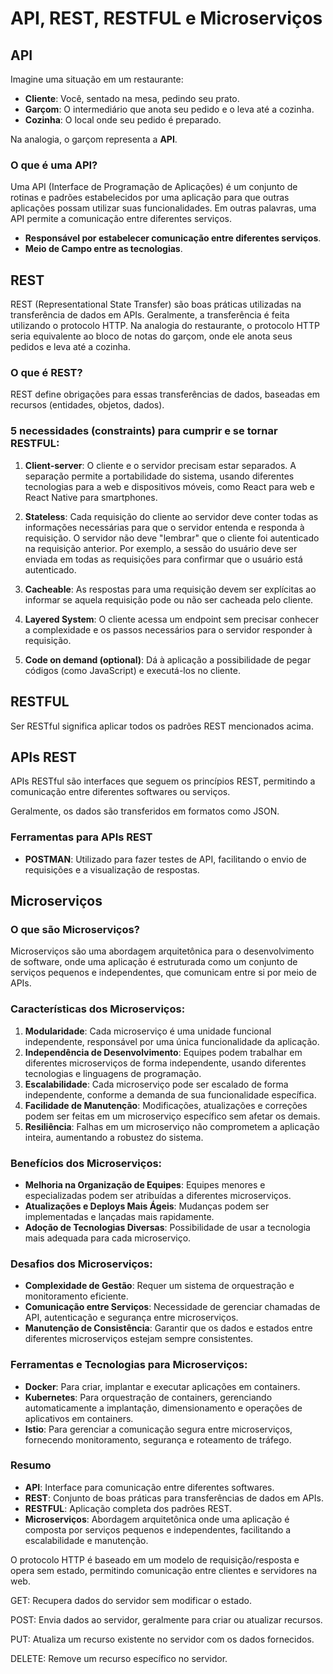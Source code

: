 # API, REST, RESTFUL e Microserviços

## API

Imagine uma situação em um restaurante:

- **Cliente**: Você, sentado na mesa, pedindo seu prato.
- **Garçom**: O intermediário que anota seu pedido e o leva até a cozinha.
- **Cozinha**: O local onde seu pedido é preparado.

Na analogia, o garçom representa a **API**.

### O que é uma API?

Uma API (Interface de Programação de Aplicações) é um conjunto de rotinas e padrões estabelecidos por uma aplicação para que outras aplicações possam utilizar suas funcionalidades. Em outras palavras, uma API permite a comunicação entre diferentes serviços.

- **Responsável por estabelecer comunicação entre diferentes serviços**.
- **Meio de Campo entre as tecnologias**.

## REST

REST (Representational State Transfer) são boas práticas utilizadas na transferência de dados em APIs. Geralmente, a transferência é feita utilizando o protocolo HTTP. Na analogia do restaurante, o protocolo HTTP seria equivalente ao bloco de notas do garçom, onde ele anota seus pedidos e leva até a cozinha.

### O que é REST?

REST define obrigações para essas transferências de dados, baseadas em recursos (entidades, objetos, dados).

### 5 necessidades (constraints) para cumprir e se tornar RESTFUL:

1. **Client-server**: O cliente e o servidor precisam estar separados. A separação permite a portabilidade do sistema, usando diferentes tecnologias para a web e dispositivos móveis, como React para web e React Native para smartphones.

2. **Stateless**: Cada requisição do cliente ao servidor deve conter todas as informações necessárias para que o servidor entenda e responda à requisição. O servidor não deve "lembrar" que o cliente foi autenticado na requisição anterior. Por exemplo, a sessão do usuário deve ser enviada em todas as requisições para confirmar que o usuário está autenticado.

3. **Cacheable**: As respostas para uma requisição devem ser explícitas ao informar se aquela requisição pode ou não ser cacheada pelo cliente.

4. **Layered System**: O cliente acessa um endpoint sem precisar conhecer a complexidade e os passos necessários para o servidor responder à requisição.

5. **Code on demand (optional)**: Dá à aplicação a possibilidade de pegar códigos (como JavaScript) e executá-los no cliente.

## RESTFUL

Ser RESTful significa aplicar todos os padrões REST mencionados acima.

## APIs REST

APIs RESTful são interfaces que seguem os princípios REST, permitindo a comunicação entre diferentes softwares ou serviços. 

Geralmente, os dados são transferidos em formatos como JSON.

### Ferramentas para APIs REST

- **POSTMAN**: Utilizado para fazer testes de API, facilitando o envio de requisições e a visualização de respostas.

## Microserviços

### O que são Microserviços?

Microserviços são uma abordagem arquitetônica para o desenvolvimento de software, onde uma aplicação é estruturada como um conjunto de serviços pequenos e independentes, que comunicam entre si por meio de APIs.

### Características dos Microserviços:

1. **Modularidade**: Cada microserviço é uma unidade funcional independente, responsável por uma única funcionalidade da aplicação.
2. **Independência de Desenvolvimento**: Equipes podem trabalhar em diferentes microserviços de forma independente, usando diferentes tecnologias e linguagens de programação.
3. **Escalabilidade**: Cada microserviço pode ser escalado de forma independente, conforme a demanda de sua funcionalidade específica.
4. **Facilidade de Manutenção**: Modificações, atualizações e correções podem ser feitas em um microserviço específico sem afetar os demais.
5. **Resiliência**: Falhas em um microserviço não comprometem a aplicação inteira, aumentando a robustez do sistema.

### Benefícios dos Microserviços:

- **Melhoria na Organização de Equipes**: Equipes menores e especializadas podem ser atribuídas a diferentes microserviços.
- **Atualizações e Deploys Mais Ágeis**: Mudanças podem ser implementadas e lançadas mais rapidamente.
- **Adoção de Tecnologias Diversas**: Possibilidade de usar a tecnologia mais adequada para cada microserviço.

### Desafios dos Microserviços:

- **Complexidade de Gestão**: Requer um sistema de orquestração e monitoramento eficiente.
- **Comunicação entre Serviços**: Necessidade de gerenciar chamadas de API, autenticação e segurança entre microserviços.
- **Manutenção de Consistência**: Garantir que os dados e estados entre diferentes microserviços estejam sempre consistentes.

### Ferramentas e Tecnologias para Microserviços:

- **Docker**: Para criar, implantar e executar aplicações em containers.
- **Kubernetes**: Para orquestração de containers, gerenciando automaticamente a implantação, dimensionamento e operações de aplicativos em containers.
- **Istio**: Para gerenciar a comunicação segura entre microserviços, fornecendo monitoramento, segurança e roteamento de tráfego.

### Resumo

- **API**: Interface para comunicação entre diferentes softwares.
- **REST**: Conjunto de boas práticas para transferências de dados em APIs.
- **RESTFUL**: Aplicação completa dos padrões REST.
- **Microserviços**: Abordagem arquitetônica onde uma aplicação é composta por serviços pequenos e independentes, facilitando a escalabilidade e manutenção.

O protocolo HTTP é baseado em um modelo de requisição/resposta e opera sem estado, permitindo comunicação entre clientes e servidores na web.

GET: Recupera dados do servidor sem modificar o estado.

POST: Envia dados ao servidor, geralmente para criar ou atualizar recursos.

PUT: Atualiza um recurso existente no servidor com os dados fornecidos.

DELETE: Remove um recurso específico no servidor.